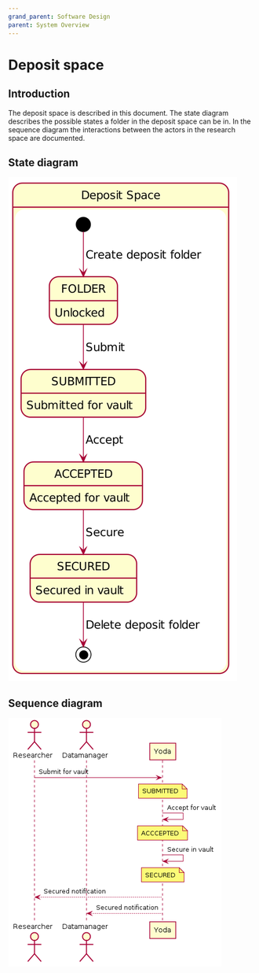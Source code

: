 ```yaml
---
grand_parent: Software Design
parent: System Overview
---
```

# Deposit space

## Introduction

The deposit space is described in this document.
The state diagram describes the possible states a folder in the deposit space can be in.
In the sequence diagram the interactions between the actors in the research space are documented.

## State diagram

![State diagram](img/deposit-space-state-diagram.png)

## Sequence diagram

![Sequence diagram](img/deposit-space-sequence-diagram.png)
